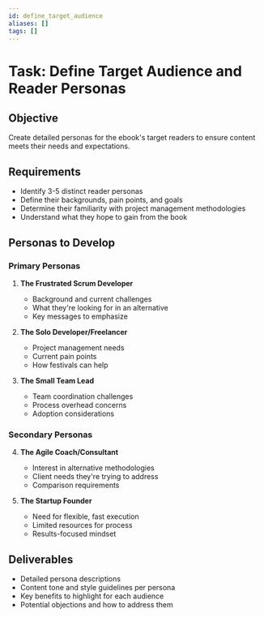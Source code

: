```yaml
---
id: define_target_audience
aliases: []
tags: []
---
```


# Task: Define Target Audience and Reader Personas

## Objective

Create detailed personas for the ebook's target readers to ensure content meets their needs and expectations.

## Requirements

- Identify 3-5 distinct reader personas
- Define their backgrounds, pain points, and goals
- Determine their familiarity with project management methodologies
- Understand what they hope to gain from the book

## Personas to Develop

### Primary Personas

1. **The Frustrated Scrum Developer**

   - Background and current challenges
   - What they're looking for in an alternative
   - Key messages to emphasize

2. **The Solo Developer/Freelancer**

   - Project management needs
   - Current pain points
   - How festivals can help

3. **The Small Team Lead**
   - Team coordination challenges
   - Process overhead concerns
   - Adoption considerations

### Secondary Personas

4. **The Agile Coach/Consultant**

   - Interest in alternative methodologies
   - Client needs they're trying to address
   - Comparison requirements

5. **The Startup Founder**
   - Need for flexible, fast execution
   - Limited resources for process
   - Results-focused mindset

## Deliverables

- Detailed persona descriptions
- Content tone and style guidelines per persona
- Key benefits to highlight for each audience
- Potential objections and how to address them

